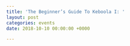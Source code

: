 ```yaml
---
title: 'The Beginner’s Guide To Keboola I: '
layout: post
categories: events
date: 2018-10-10 00:00:00 +0000

---
```

